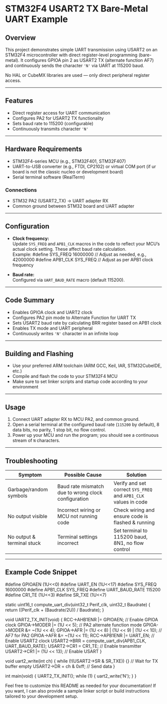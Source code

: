 # STM32F4 USART2 TX Bare-Metal UART Example

## Overview

This project demonstrates simple UART transmission using USART2 on an STM32F4 microcontroller with direct register-level programming (bare-metal). It configures GPIOA pin 2 as USART2 TX (alternate function AF7) and continuously sends the character `'N'` via UART at 115200 baud.

No HAL or CubeMX libraries are used — only direct peripheral register access.

---

## Features

- Direct register access for UART communication
- Configures PA2 for USART2 TX functionality
- Sets baud rate to 115200 (configurable)
- Continuously transmits character `'N'`

---

## Hardware Requirements

- STM32F4-series MCU (e.g., STM32F401, STM32F407)
- UART-to-USB converter (e.g., FTDI, CP2102) or virtual COM port (if ur board is not the classic nucleo or development board) 
- Serial terminal software (RealTerm)

### Connections

- STM32 PA2 (USART2_TX) → UART adapter RX
- Common ground between STM32 board and UART adapter

---

## Configuration

- **Clock frequency:**  
  Update `SYS_FREQ` and `APB1_CLK` macros in the code to reflect your MCU’s actual clock setting. These affect baud rate calculation.  
  Example:
#define SYS_FREQ 16000000 // Adjust as needed, e.g., 42000000
#define APB1_CLK SYS_FREQ // Adjust as per APB1 clock frequency


- **Baud rate:**  
Configured via `UART_BAUD_RATE` macro (default 115200).

---

## Code Summary

- Enables GPIOA clock and UART2 clock
- Configures PA2 pin mode to Alternate Function for UART TX
- Sets USART2 baud rate by calculating BRR register based on APB1 clock
- Enables TX mode and UART peripheral
- Continuously writes `'N'` character in an infinite loop

---

## Building and Flashing

- Use your preferred ARM toolchain (ARM GCC, Keil, IAR, STM32CubeIDE, etc.)
- Compile and flash the code to your STM32F4 MCU
- Make sure to set linker scripts and startup code according to your environment

---

## Usage

1. Connect UART adapter RX to MCU PA2, and common ground.
2. Open a serial terminal at the configured baud rate (`115200` by default), 8 data bits, no parity, 1 stop bit, no flow control.
3. Power up your MCU and run the program; you should see a continuous stream of `N` characters.

---

## Troubleshooting

| Symptom                  | Possible Cause                                      | Solution                                  |
|--------------------------|---------------------------------------------------|-------------------------------------------|
| Garbage/random symbols    | Baud rate mismatch due to wrong clock configuration| Verify and set correct `SYS_FREQ` and `APB1_CLK` values in code |
| No output visible         | Incorrect wiring or MCU not running code           | Check wiring and ensure code is flashed & running                |
| No output & terminal stuck| Terminal settings incorrect                        | Set terminal to 115200 baud, 8N1, no flow control               |

---

## Example Code Snippet

#define GPIOAEN (1U<<0)
#define UART_EN (1U<<17)
#define SYS_FREQ 16000000
#define APB1_CLK SYS_FREQ
#define UART_BAUD_RATE 115200
#define CR1_TE (1U<<3)
#define SR_TXE (1U<<7)

static uint16_t compute_uart_div(uint32_t Perif_clk, uint32_t Baudrate) {
return ((Perif_clk + (Baudrate/2U)) / Baudrate);
}

void UART2_TX_INIT(void) {
RCC->AHB1ENR |= GPIOAEN; // Enable GPIOA clock
GPIOA->MODER |= (1U << 5); // PA2 alternate function mode
GPIOA->MODER &= ~(1U << 4);
GPIOA->AFR |= (1U << 8) | (1U << 9) | (1U << 10); // AF7 for PA2
GPIOA->AFR &= ~(1U << 11);
RCC->APB1ENR |= UART_EN;          // Enable USART2 clock
USART2->BRR = compute_uart_div(APB1_CLK, UART_BAUD_RATE);
USART2->CR1 = CR1_TE;             // Enable transmitter
USART2->CR1 |= (1U << 13);        // Enable USART
}

void uart2_write(int ch) {
while (!(USART2->SR & SR_TXE)) {} // Wait for TX buffer empty
USART2->DR = ch & 0xff; // Send data
}

int main(void) {
UART2_TX_INIT();
while (1) {
uart2_write('N');
}
}

Feel free to customize this README as needed for your documentation! If you want, I can also provide a sample linker script or build instructions tailored to your development setup.
